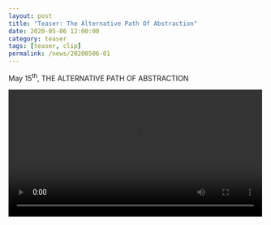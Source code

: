 ```yaml
---
layout: post
title: "Teaser: The Alternative Path Of Abstraction"
date: 2020-05-06 12:00:00
category: teaser
tags: [teaser, clip]
permalink: /news/20200506-01
---
```


May 15<sup>th</sup>, THE ALTERNATIVE PATH OF ABSTRACTION <!--more-->


<video width="500" controls>
  <source src="https://video.twimg.com/ext_tw_video/1258067531127906304/pu/vid/1280x720/Mu-rLjlVrB9sTkwM.mp4?tag=10" type="video/mp4">
Your browser does not support the video tag.
</video>